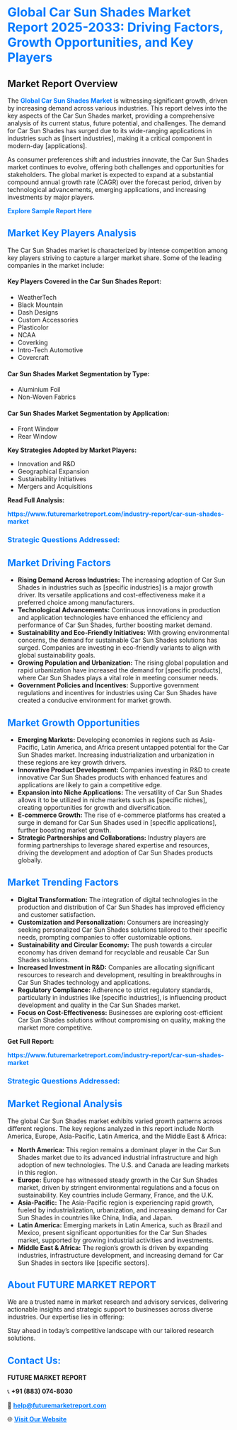 <h1 style="color: #007BFF;">Global Car Sun Shades Market Report 2025-2033: Driving Factors, Growth Opportunities, and Key Players</h1>

<section id="overview">
<h2>Market Report Overview</h2>
<p>The <a href="https://www.futuremarketreport.com/industry-report/car-sun-shades-market" style="color: #007BFF; text-decoration: none;"><strong>Global Car Sun Shades Market</strong></a> is witnessing significant growth, driven by increasing demand across various industries. This report delves into the key aspects of the Car Sun Shades market, providing a comprehensive analysis of its current status, future potential, and challenges. The demand for Car Sun Shades has surged due to its wide-ranging applications in industries such as [insert industries], making it a critical component in modern-day [applications].</p>
<p>As consumer preferences shift and industries innovate, the Car Sun Shades market continues to evolve, offering both challenges and opportunities for stakeholders. The global market is expected to expand at a substantial compound annual growth rate (CAGR) over the forecast period, driven by technological advancements, emerging applications, and increasing investments by major players.</p>
</section>

<section id="overview">
<p><a href="https://www.futuremarketreport.com/request-sample/reportId=86737" style="color: #007BFF; text-decoration: none;"><strong>Explore Sample Report Here</strong></a></p>
</section>

<section id="key-players">
<h2 style="color: #007BFF;">Market Key Players Analysis</h2>
<p>The Car Sun Shades market is characterized by intense competition among key players striving to capture a larger market share. Some of the leading companies in the market include:</p>
<h4>Key Players Covered in the Car Sun Shades Report:</h4>
<ul><li>WeatherTech</li><li>Black Mountain</li><li>Dash Designs</li><li>Custom Accessories</li><li>Plasticolor</li><li>NCAA</li><li>Coverking</li><li>Intro-Tech Automotive</li><li>Covercraft</li></ul>
<h4>Car Sun Shades Market Segmentation by Type:</h4>
<ul><li>Aluminium Foil</li><li>Non-Woven Fabrics</li></ul>

<h4>Car Sun Shades Market Segmentation by Application:</h4>
<ul><li>Front Window</li><li>Rear Window</li></ul>
<p><strong>Key Strategies Adopted by Market Players:</strong></p>
<ul>
<li>Innovation and R&D</li>
<li>Geographical Expansion</li>
<li>Sustainability Initiatives</li>
<li>Mergers and Acquisitions</li>
</ul>
</section>

<section>
<p><strong>Read Full Analysis: </strong></p><a href="https://www.futuremarketreport.com/industry-report/car-sun-shades-market" style="color: #007BFF; text-decoration: none;"><strong>https://www.futuremarketreport.com/industry-report/car-sun-shades-market</strong></a>
<h3 style="color: #007BFF;">Strategic Questions Addressed:</h3>
</section>

<section id="driving-factors">
<h2 style="color: #007BFF;">Market Driving Factors</h2>
<ul>
<li><strong>Rising Demand Across Industries:</strong> The increasing adoption of Car Sun Shades in industries such as [specific industries] is a major growth driver. Its versatile applications and cost-effectiveness make it a preferred choice among manufacturers.</li>
<li><strong>Technological Advancements:</strong> Continuous innovations in production and application technologies have enhanced the efficiency and performance of Car Sun Shades, further boosting market demand.</li>
<li><strong>Sustainability and Eco-Friendly Initiatives:</strong> With growing environmental concerns, the demand for sustainable Car Sun Shades solutions has surged. Companies are investing in eco-friendly variants to align with global sustainability goals.</li>
<li><strong>Growing Population and Urbanization:</strong> The rising global population and rapid urbanization have increased the demand for [specific products], where Car Sun Shades plays a vital role in meeting consumer needs.</li>
<li><strong>Government Policies and Incentives:</strong> Supportive government regulations and incentives for industries using Car Sun Shades have created a conducive environment for market growth.</li>
</ul>
</section>

<section id="growth-opportunities">
<h2 style="color: #007BFF;">Market Growth Opportunities</h2>
<ul>
<li><strong>Emerging Markets:</strong> Developing economies in regions such as Asia-Pacific, Latin America, and Africa present untapped potential for the Car Sun Shades market. Increasing industrialization and urbanization in these regions are key growth drivers.</li>
<li><strong>Innovative Product Development:</strong> Companies investing in R&D to create innovative Car Sun Shades products with enhanced features and applications are likely to gain a competitive edge.</li>
<li><strong>Expansion into Niche Applications:</strong> The versatility of Car Sun Shades allows it to be utilized in niche markets such as [specific niches], creating opportunities for growth and diversification.</li>
<li><strong>E-commerce Growth:</strong> The rise of e-commerce platforms has created a surge in demand for Car Sun Shades used in [specific applications], further boosting market growth.</li>
<li><strong>Strategic Partnerships and Collaborations:</strong> Industry players are forming partnerships to leverage shared expertise and resources, driving the development and adoption of Car Sun Shades products globally.</li>
</ul>
</section>

<section id="trending-factors">
<h2 style="color: #007BFF;">Market Trending Factors</h2>
<ul>
<li><strong>Digital Transformation:</strong> The integration of digital technologies in the production and distribution of Car Sun Shades has improved efficiency and customer satisfaction.</li>
<li><strong>Customization and Personalization:</strong> Consumers are increasingly seeking personalized Car Sun Shades solutions tailored to their specific needs, prompting companies to offer customizable options.</li>
<li><strong>Sustainability and Circular Economy:</strong> The push towards a circular economy has driven demand for recyclable and reusable Car Sun Shades solutions.</li>
<li><strong>Increased Investment in R&D:</strong> Companies are allocating significant resources to research and development, resulting in breakthroughs in Car Sun Shades technology and applications.</li>
<li><strong>Regulatory Compliance:</strong> Adherence to strict regulatory standards, particularly in industries like [specific industries], is influencing product development and quality in the Car Sun Shades market.</li>
<li><strong>Focus on Cost-Effectiveness:</strong> Businesses are exploring cost-efficient Car Sun Shades solutions without compromising on quality, making the market more competitive.</li>
</ul>
</section>

<section>
<p><strong>Get Full Report: </strong></p><a href="https://www.futuremarketreport.com/industry-report/car-sun-shades-market" style="color: #007BFF; text-decoration: none;"><strong>https://www.futuremarketreport.com/industry-report/car-sun-shades-market</strong></a>
<h3 style="color: #007BFF;">Strategic Questions Addressed:</h3>
</section>


<section id="regional-analysis">
<h2 style="color: #007BFF;">Market Regional Analysis</h2>
<p>The global Car Sun Shades market exhibits varied growth patterns across different regions. The key regions analyzed in this report include North America, Europe, Asia-Pacific, Latin America, and the Middle East & Africa:</p>
<ul>
<li><strong>North America:</strong> This region remains a dominant player in the Car Sun Shades market due to its advanced industrial infrastructure and high adoption of new technologies. The U.S. and Canada are leading markets in this region.</li>
<li><strong>Europe:</strong> Europe has witnessed steady growth in the Car Sun Shades market, driven by stringent environmental regulations and a focus on sustainability. Key countries include Germany, France, and the U.K.</li>
<li><strong>Asia-Pacific:</strong> The Asia-Pacific region is experiencing rapid growth, fueled by industrialization, urbanization, and increasing demand for Car Sun Shades in countries like China, India, and Japan.</li>
<li><strong>Latin America:</strong> Emerging markets in Latin America, such as Brazil and Mexico, present significant opportunities for the Car Sun Shades market, supported by growing industrial activities and investments.</li>
<li><strong>Middle East & Africa:</strong> The region’s growth is driven by expanding industries, infrastructure development, and increasing demand for Car Sun Shades in sectors like [specific sectors].</li>
</ul>
</section>

<footer>
<h2 style="color: #007BFF;">About FUTURE MARKET REPORT</h2>
<p>We are a trusted name in market research and advisory services, delivering actionable insights and strategic support to businesses across diverse industries. Our expertise lies in offering:</p>

<p>Stay ahead in today’s competitive landscape with our tailored research solutions.</p>

<h2 style="color: #007BFF;">Contact Us:</h2>
<p><strong>FUTURE MARKET REPORT</strong></p>
<p>📞 <strong>+91 (883) 074-8030</strong></p>
<p>📧 <strong><a href="mailto:help@futuremarketreport.com" style="color: #007BFF;">help@futuremarketreport.com</a></strong></p>
<p>🌐 <strong><a href="https://www.futuremarketreport.com/" style="color: #007BFF;">Visit Our Website</a></strong></p>
</footer>